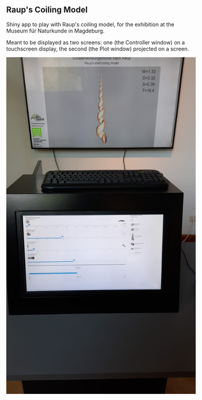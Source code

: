 ## Raup's Coiling Model

Shiny app to play with Raup's coiling model, for the exhibition at the Museum für Naturkunde in Magdeburg.

Meant to be displayed as two screens: one (the Controller window) on a touchscreen display, the second (the Plot window) projected on a screen.

![The app as displayed at the MfN Magdeburg. Pic: David Ware.](display.jpeg)
